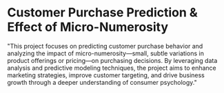 # Customer Purchase Prediction & Effect of Micro-Numerosity
"This project focuses on predicting customer purchase behavior and analyzing the impact of micro-numerosity—small, subtle variations in product offerings or pricing—on purchasing decisions. By leveraging data analysis and predictive modeling techniques, the project aims to enhance marketing strategies, improve customer targeting, and drive business growth through a deeper understanding of consumer psychology."

